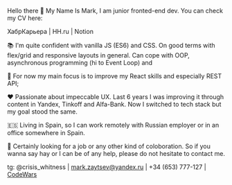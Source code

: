 Hello there 👋
My Name Is Mark, I am junior fronted-end dev. You can check my CV here:

ХабрКарьера | HH.ru | Notion

📚 I'm quite confident with vanilla JS (ES6) and CSS. On good terms with flex/grid and responsive layouts in general. 
Can cope with OOP, asynchronous programming (hi to Event Loop) and 

🎯 For now my main focus is to improve my React skills and especially REST API;

♥️ Passionate about impeccable UX. Last 6 years I was improving it through content in Yandex, Tinkoff and Alfa-Bank. 
Now I switched to tech stack but my goal stood the same. 

🇪🇸 Living in Spain, so I can work remotely with Russian employer or in an office somewhere in Spain.  

🤝 Certainly looking for a job or any other kind of coloboration. So if you wanna say hay or I can be of any help, 
please do not hesitate to contact me.

tg: @crisis_whitness | mark.zaytsev@yandex.ru | +34 (653) 777-127 | [CodeWars]([url](https://www.codewars.com/users/Narshas))
